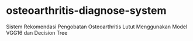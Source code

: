 # osteoarthritis-diagnose-system
Sistem Rekomendasi Pengobatan Osteoarthritis Lutut Menggunakan Model  VGG16 dan Decision Tree 
